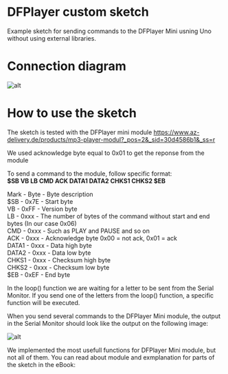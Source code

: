 # DFPlayer custom sketch
Example sketch for sending commands to the DFPlayer Mini usning Uno without using external libraries. 

# Connection diagram  

![alt](https://github.com/Slaveche90/DFPlayer_Custom_Sketch/blob/master/ConnectionDiagram.png?raw=true)

# How to use the sketch

The sketch is tested with the DFPlayer mini module 
https://www.az-delivery.de/products/mp3-player-modul?_pos=2&_sid=30d4586b1&_ss=r

We used acknowledge byte equal to 0x01 to get the reponse from the module  

To send a command to the module, follow specific format:  
**$SB VB LB CMD ACK DATA1 DATA2 CHKS1 CHKS2 $EB**    

Mark - Byte - Byte description  
$SB - 0x7E - Start byte  
VB - 0xFF - Version byte  
LB - 0xxx - The number of bytes of the command without start and end   bytes (In our case 0x06)  
CMD - 0xxx - Such as PLAY and PAUSE and so on  
ACK - 0xxx - Acknowledge byte 0x00 = not ack, 0x01 = ack  
DATA1 - 0xxx - Data high byte  
DATA2 - 0xxx - Data low byte  
CHKS1 - 0xxx - Checksum high byte  
CHKS2 - 0xxx - Checksum low byte  
$EB - 0xEF - End byte  

In the loop() function we are waiting for a letter to be sent from the Serial Monitor. If you send one of the letters from the loop() function, a specific function will be executed. 

When you send several commands to the DFPlayer Mini module, the output in the Serial Monitor should look like the output on the following image:

![alt](https://github.com/Slaveche90/DFPlayer_Custom_Sketch/blob/master/SerialOutput.png?raw=true)

We implemented the most usefull functions for DFPlayer Mini module, but not all of them. You can read about module and exmplanation for parts of the sketch in the eBook:
